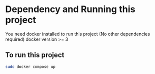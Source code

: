 # Dependency and Running this project
You need docker installed to run this project (No other dependencies required)
docker version >= 3

## To run this project
```bash
sudo docker compose up